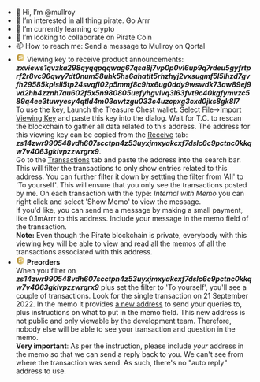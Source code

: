 - 👋 Hi, I’m @mullroy
- 👀 I’m interested in all thing pirate. Go Arrr
- 🌱 I’m currently learning crypto 
- 💞️ I’m looking to collaborate on Pirate Coin
- 📫 How to reach me: Send a message to Mullroy on Qortal
- <img src="pirate.png" width="18" height=18 title="Pirate logo"> Viewing key to receive product announcements:
<i><b>zxviews1qvzka298qyqqpqqwag67qsa8j7vp0p0vl6up9q7rdeu5gyfrtprf2r8vc96qwy7dt0num58uhk5hs6ahatlt5rhzhyj2vxsugmf5l5lhzd7gvfh29585kplsll5tp24svqfl02p5mmf8c9hx6ug0ddy9wswdk73aw89ej9vd2hh4zznh7au602f5x5n980805uefyhgvlvq3l63fvt9c40kgfymvzc589q4ee3tuwyesy4qtld4m03awtzgu033c4uzcpxg3cxd0jks8gk8l7</b></i><br>To use the key, Launch the Treasure Chest wallet. Select <u>File</u>-><u>Import Viewing Key</u> and paste this key into the dialog. Wait for T.C. to rescan the blockchain to gather all data related to this address. The address for this viewing key can be copied
from the <u>Receive</u> tab:
<i><b>zs14zwr990548vdh607scctpn4z53uyxjmxyakcxf7dslc6c9pctnc0kkqw7v4063gklvpzzwrgrx9</b></i>.<br>
Go to the <u>Transactions</u> tab and paste the address into the search bar. This will filter the transactions to
only show entries related to this address. You can further filter it down by settting the filter from 'All' to 
'To yourself'. This will ensure that you only see the transactions posted by me. On each transaction with the
type: <i>Internal with Memo</i> you can right click and select 'Show Memo' to view the message.<br>
If you'd like, you can send me a message by making a small payment, like 0.1mArrr to this address. Include your
message in the memo field of the transaction.<br> 
<b>Note:</b> Even though the Pirate blockchain is private, everybody with this viewing key will be able to view 
and read all the memos of all the transactions associated with this address.
- <img src="pirate.png" width="18" height=18 title="Pirate logo"> <b>Preorders</b><br>
When you filter on <i><b>zs14zwr990548vdh607scctpn4z53uyxjmxyakcxf7dslc6c9pctnc0kkqw7v4063gklvpzzwrgrx9</b></i> plus
set the filter to 'To yourself', you'll see a couple of transactions. Look for the single transaction
on 21 September 2022. In the memo it provides <u>a new address</u> to send your queries to, plus instructions on what to
put in the memo field. This new address is not public and only viewable by the development team. Therefore, nobody
else will be able to see your transaction and question in the memo.<br>
<b>Very important</b>: As per the instruction, please include <i>your</i> address in the memo
so that we can send a reply back to you. We can't see from where the transaction was send. As such, there's no
"auto reply" address to use.
<!---
mullroy/mullroy is a ✨ special ✨ repository because its `README.md` (this file) appears on your GitHub profile.
You can click the Preview link to take a look at your changes.
--->
